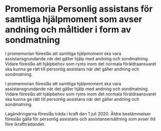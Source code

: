 # Promemoria Personlig assistans för samtliga hjälpmoment som avser andning och måltider i form av sondmatning

I promemorian föreslås att samtliga hjälpmoment ska vara assistansgrundande när det gäller hjälp med andning och sondmatning. Vidare föreslås att hjälpbehov som ryms inom det normala föräldraansvaret ska kunna ge rätt till personlig assistans när det gäller andning och sondmatning.

I promemorian föreslås att samtliga hjälpmoment ska vara assistansgrundande när det gäller hjälp med andning och sondmatning. Vidare föreslås att hjälpbehov som ryms inom det normala föräldraansvaret ska kunna ge rätt till personlig assistans när det gäller andning och sondmatning.

Lagändringarna föreslås träda i kraft den 1 juli 2020. Äldre bestämmelser föreslås gälla för personlig assistans och assistansersättning som avser tid före ikraftträdandet.
